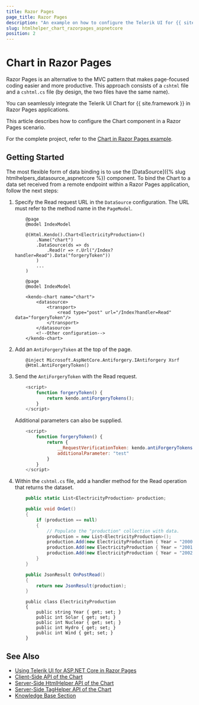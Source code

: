 ```yaml
---
title: Razor Pages
page_title: Razor Pages
description: "An example on how to configure the Telerik UI for {{ site.framework }} Chart for remote binding in Razor Pages scenario."
slug: htmlhelper_chart_razorpages_aspnetcore
position: 2
---
```


# Chart in Razor Pages

Razor Pages is an alternative to the MVC pattern that makes page-focused coding easier and more productive. This approach consists of a `cshtml` file and a `cshtml.cs` file (by design, the two files have the same name). 

You can seamlessly integrate the Telerik UI Chart for {{ site.framework }} in Razor Pages applications.

This article describes how to configure the Chart component in a Razor Pages scenario.

For the complete project, refer to the [Chart in Razor Pages example](https://github.com/telerik/ui-for-aspnet-core-examples/blob/master/Telerik.Examples.RazorPages/Telerik.Examples.RazorPages/Pages/Chart/ChartRemoteBinding.cshtml).

## Getting Started

The most flexible form of data binding is to use the [DataSource]({% slug htmlhelpers_datasource_aspnetcore %}) component. To bind the Chart to a data set received from a remote endpoint within a Razor Pages application, follow the next steps:

1. Specify the Read request URL in the `DataSource` configuration. The URL must refer to the method name in the `PageModel`.

    ```HtmlHelper
        @page
        @model IndexModel

        @(Html.Kendo().Chart<ElectricityProduction>()
            .Name("chart")
            .DataSource(ds => ds
                .Read(r => r.Url("/Index?handler=Read").Data("forgeryToken"))
            )
            ...
        )
    ```
    ```TagHelper
        @page
        @model IndexModel

        <kendo-chart name="chart">
            <datasource>
                <transport>
                    <read type="post" url="/Index?handler=Read" data="forgeryToken"/>
                </transport>
            </datasource>
            <!--Other configuration-->
        </kendo-chart>
    ```

1. Add an `AntiForgeryToken` at the top of the page.

    ```Razor
        @inject Microsoft.AspNetCore.Antiforgery.IAntiforgery Xsrf
        @Html.AntiForgeryToken()
    ```

1. Send the `AntiForgeryToken` with the Read request.

    ```JavaScript
        <script>
            function forgeryToken() {
                return kendo.antiForgeryTokens();
            }
        </script>
    ```

    Additional parameters can also be supplied.

    ```JavaScript
        <script>
            function forgeryToken() {
                return {
                    __RequestVerificationToken: kendo.antiForgeryTokens().__RequestVerificationToken,
                    additionalParameter: "test"
                }
            }
        </script>
    ```

1. Within the `cshtml.cs` file, add a handler method for the Read operation that returns the dataset.

    ```C# Index.cshtml.cs
        public static List<ElectricityProduction> production;

        public void OnGet()
        {
            if (production == null)
            {
                // Populate the "production" collection with data.
                production = new List<ElectricityProduction>();
                production.Add(new ElectricityProduction { Year = "2000", Solar = 18, Nuclear = 31807, Hydro = 4727, Wind = 62206 });
                production.Add(new ElectricityProduction { Year = "2001", Solar = 24, Nuclear = 43864, Hydro = 6759, Wind = 63708 });
                production.Add(new ElectricityProduction { Year = "2002", Solar = 30, Nuclear = 26270, Hydro = 9342, Wind = 63016 });
            }
        }

        public JsonResult OnPostRead()
        {
            return new JsonResult(production);
        }
    ```
    ```Model
        public class ElectricityProduction
        {
            public string Year { get; set; }
            public int Solar { get; set; }
            public int Nuclear { get; set; }
            public int Hydro { get; set; }
            public int Wind { get; set; }
        }
    ```
    
## See Also

* [Using Telerik UI for ASP.NET Core in Razor Pages](https://docs.telerik.com/aspnet-core/getting-started/razor-pages#using-telerik-ui-for-aspnet-core-in-razor-pages)
* [Client-Side API of the Chart](https://docs.telerik.com/kendo-ui/api/javascript/dataviz/ui/chart)
* [Server-Side HtmlHelper API of the Chart](/api/chart)
* [Server-Side TagHelper API of the Chart](/api/taghelpers/chart)
* [Knowledge Base Section](/knowledge-base)
